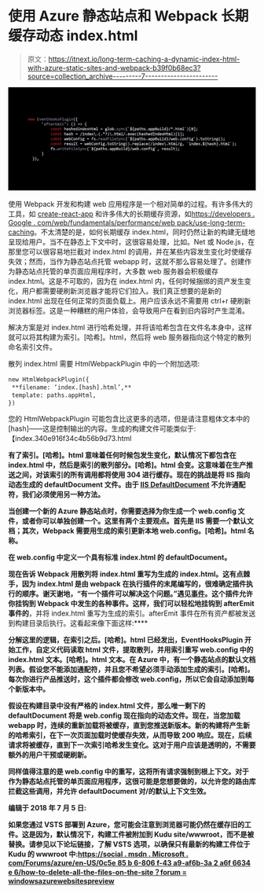 # 使用 Azure 静态站点和 Webpack 长期缓存动态 index.html

> 原文：<https://itnext.io/long-term-caching-a-dynamic-index-html-with-azure-static-sites-and-webpack-b39f0b68ec3?source=collection_archive---------7----------------------->

![](img/14cb6e72d84233c0fb9b71a3fc4575f3.png)

使用 Webpack 开发和构建 web 应用程序是一个相对简单的过程。有许多伟大的工具，如 [create-react-app](https://github.com/facebook/create-react-app) 和许多伟大的长期缓存资源，如[https://developers . Google . com/web/fundamentals/performance/web pack/use-long-term-caching](https://developers.google.com/web/fundamentals/performance/webpack/use-long-term-caching)。不太清楚的是，如何长期缓存 index.html，同时仍然让新的构建无缝地呈现给用户。当不在静态上下文中时，这很容易处理，比如。Net 或 Node.js，在那里您可以很容易地拦截对 index.html 的调用，并在某些内容发生变化时使缓存失效；然而，当作为静态站点托管 webapp 时，这就不那么容易处理了。创建作为静态站点托管的单页面应用程序时，大多数 web 服务器会积极缓存 index.html。这是不可取的，因为在 index.html 内，任何时候捆绑的资产发生变化，用户都需要硬刷新浏览器才能将它们拉入。我们真正想要的是新的 index.html 出现在任何正常的页面负载上。用户应该永远不需要用 ctrl+r 硬刷新浏览器标签。这是一种糟糕的用户体验，会导致用户在看到旧内容时产生混淆。

解决方案是对 index.html 进行哈希处理，并将该哈希包含在文件名本身中，这样就可以将其构建为索引。[哈希]。html，然后将 web 服务器指向这个特定的散列命名索引文件。

散列 index.html 需要 HtmlWebpackPlugin 中的一个附加选项:

```
new HtmlWebpackPlugin({
 **filename: ‘index.[hash].html’,**
 template: paths.appHtml,
})
```

您的 HtmlWebpackPlugin 可能包含比这更多的选项，但是请注意粗体文本中的[hash]——这是控制输出的内容。生成的构建文件可能类似于:【index.340e916f34c4b56b9d73.html

**有了索引。[哈希]。html 意味着任何时候包发生变化，默认情况下都包含在 index.html 中，然后是索引的散列部分。[哈希]。html 会变。这意味着在生产推送之间，对该索引的所有调用都将使用 304 进行缓存。现在的挑战是将 IIS 指向动态生成的 defaultDocument 文件。由于 [IIS DefaultDocument](https://docs.microsoft.com/en-us/iis/configuration/system.webserver/defaultdocument/) 不允许通配符，我们必须使用另一种方法。**

**当创建一个新的 Azure 静态站点时，你需要选择为你生成一个 **web.config** 文件，或者你可以单独创建一个。这里有两个主要观点。首先是 IIS 需要一个默认文档；其次，Webpack 需要用生成的索引更新本地 web.config。[哈希]。html 名称。**

**在 web.config 中定义一个具有标准 index.html 的 defaultDocument。**

**现在告诉 Webpack 用散列将 index.html 重写为生成的 index.html。这有点棘手，因为 index.html 是由 webpack 在执行插件的末尾编写的，很难确定插件执行的顺序。谢天谢地，“有一个插件可以解决这个问题。”遇见[事件](https://github.com/cascornelissen/event-hooks-webpack-plugin)。这个插件允许你挂钩到 Webpack 中发生的各种事件。这样，我们可以轻松地挂钩到 afterEmit 事件的**，并将 index.html 重写为生成的索引。afterEmit 事件在所有资产都被发送到构建目录后执行。这看起来像下面这样:****

**分解这里的逻辑，在索引之后。[哈希]。html 已经发出，EventHooksPlugin 开始工作，自定义代码读取 html 文件，提取散列，并用索引重写 web.config 中的 index.html 文本。[哈希]。html 文本。在 Azure 中，有一个静态站点的默认文档列表。假设您不能添加通配符，并且您不希望必须手动添加生成的索引。[哈希]。每次你进行产品推送时，这个插件都会修改 web.config，所以它会自动添加到每个新版本中。**

**假设在构建目录中没有严格的 index.html 文件，那么唯一剩下的 defaultDocument 将是 web.config 现在指向的动态文件。现在，当您加载 webapp 时，连续的重新加载将被缓存，直到您推送新版本。新的构建将产生新的哈希索引，在下一次页面加载时使缓存失效，从而导致 200 响应。现在，后续请求将被缓存，直到下一次索引哈希发生变化。这对于用户应该是透明的，不需要额外的用户干预或硬刷新。**

**同样值得注意的是 web.config 中的重写，这将所有请求强制到根上下文。对于作为静态站点托管的单页面应用程序，这很可能是您想要做的，以允许您的路由库拦截这些调用，并允许 defaultDocument 对/的默认上下文生效。**

**编辑于 2018 年 7 月 5 日:**

**如果您通过 VSTS 部署到 Azure，您可能会注意到浏览器可能仍然在缓存旧的工件。这是因为，默认情况下，构建工件被附加到 Kudu site/wwwroot，而不是被替换。请参见以下论坛链接，了解 VSTS 选项，以确保只有最新的构建工件位于 Kudu 的 wwwroot 中:[https://social . msdn . Microsoft . com/Forums/azure/en-US/0c5e 85 b 6-806 f-43 a9-af6b-3a 2 a6f 6634 e 6/how-to-delete-all-the-files-on-the-site？forum = windowsazurewebsitespreview](https://social.msdn.microsoft.com/Forums/azure/en-US/0c5e85b6-806f-43a9-af6b-3a2a6f6634e6/how-to-delete-all-the-files-on-the-site?forum=windowsazurewebsitespreview)**